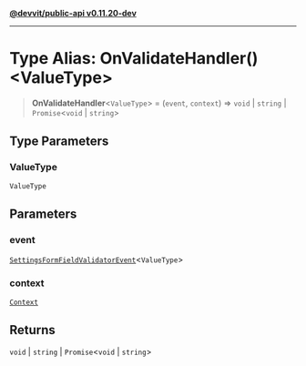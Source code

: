 [**@devvit/public-api v0.11.20-dev**](../README.md)

---

# Type Alias: OnValidateHandler()\<ValueType\>

> **OnValidateHandler**\<`ValueType`\> = (`event`, `context`) => `void` \| `string` \| `Promise`\<`void` \| `string`\>

## Type Parameters

### ValueType

`ValueType`

## Parameters

### event

[`SettingsFormFieldValidatorEvent`](SettingsFormFieldValidatorEvent.md)\<`ValueType`\>

### context

[`Context`](../@devvit/namespaces/Devvit/type-aliases/Context.md)

## Returns

`void` \| `string` \| `Promise`\<`void` \| `string`\>
